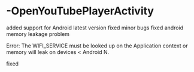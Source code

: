 # -OpenYouTubePlayerActivity
added support for Android latest version
fixed minor bugs
fixed android memory leakage problem

Error: The WIFI_SERVICE must be looked up on the Application context or memory will leak on devices < Android N. 

fixed
